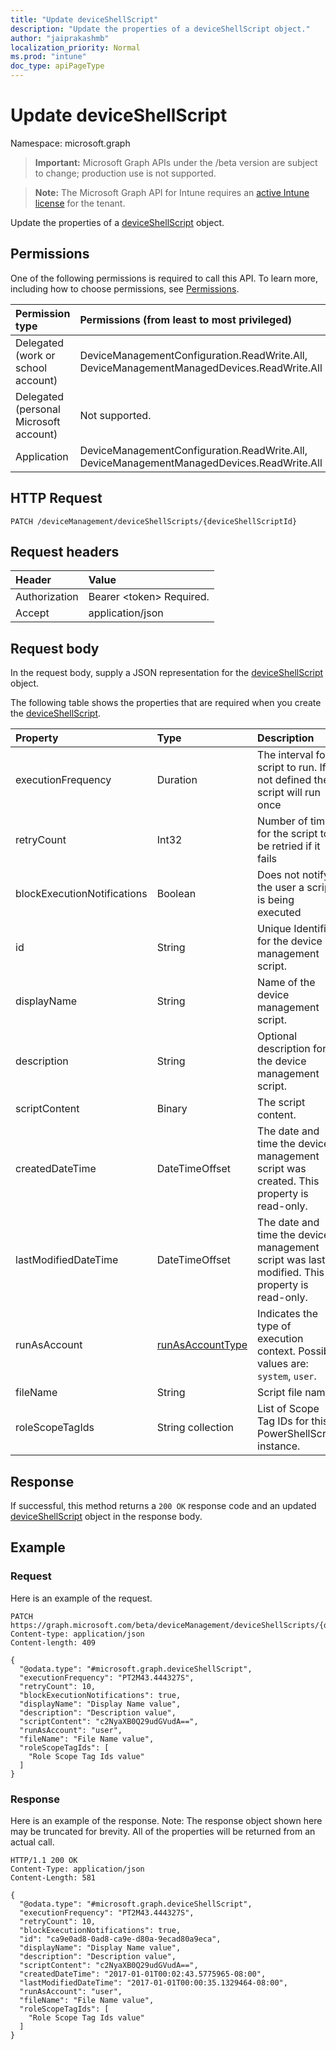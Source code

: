 ```yaml
---
title: "Update deviceShellScript"
description: "Update the properties of a deviceShellScript object."
author: "jaiprakashmb"
localization_priority: Normal
ms.prod: "intune"
doc_type: apiPageType
---
```


# Update deviceShellScript

Namespace: microsoft.graph

> **Important:** Microsoft Graph APIs under the /beta version are subject to change; production use is not supported.

> **Note:** The Microsoft Graph API for Intune requires an [active Intune license](https://go.microsoft.com/fwlink/?linkid=839381) for the tenant.

Update the properties of a [deviceShellScript](../resources/intune-devices-deviceshellscript.md) object.

## Permissions
One of the following permissions is required to call this API. To learn more, including how to choose permissions, see [Permissions](/graph/permissions-reference).

|Permission type|Permissions (from least to most privileged)|
|:---|:---|
|Delegated (work or school account)|DeviceManagementConfiguration.ReadWrite.All, DeviceManagementManagedDevices.ReadWrite.All|
|Delegated (personal Microsoft account)|Not supported.|
|Application|DeviceManagementConfiguration.ReadWrite.All, DeviceManagementManagedDevices.ReadWrite.All|

## HTTP Request
<!-- {
  "blockType": "ignored"
}
-->
``` http
PATCH /deviceManagement/deviceShellScripts/{deviceShellScriptId}
```

## Request headers
|Header|Value|
|:---|:---|
|Authorization|Bearer &lt;token&gt; Required.|
|Accept|application/json|

## Request body
In the request body, supply a JSON representation for the [deviceShellScript](../resources/intune-devices-deviceshellscript.md) object.

The following table shows the properties that are required when you create the [deviceShellScript](../resources/intune-devices-deviceshellscript.md).

|Property|Type|Description|
|:---|:---|:---|
|executionFrequency|Duration|The interval for script to run. If not defined the script will run once|
|retryCount|Int32|Number of times for the script to be retried if it fails|
|blockExecutionNotifications|Boolean|Does not notify the user a script is being executed|
|id|String|Unique Identifier for the device management script.|
|displayName|String|Name of the device management script.|
|description|String|Optional description for the device management script.|
|scriptContent|Binary|The script content.|
|createdDateTime|DateTimeOffset|The date and time the device management script was created. This property is read-only.|
|lastModifiedDateTime|DateTimeOffset|The date and time the device management script was last modified. This property is read-only.|
|runAsAccount|[runAsAccountType](../resources/intune-shared-runasaccounttype.md)|Indicates the type of execution context. Possible values are: `system`, `user`.|
|fileName|String|Script file name.|
|roleScopeTagIds|String collection|List of Scope Tag IDs for this PowerShellScript instance.|



## Response
If successful, this method returns a `200 OK` response code and an updated [deviceShellScript](../resources/intune-devices-deviceshellscript.md) object in the response body.

## Example

### Request
Here is an example of the request.
``` http
PATCH https://graph.microsoft.com/beta/deviceManagement/deviceShellScripts/{deviceShellScriptId}
Content-type: application/json
Content-length: 409

{
  "@odata.type": "#microsoft.graph.deviceShellScript",
  "executionFrequency": "PT2M43.444327S",
  "retryCount": 10,
  "blockExecutionNotifications": true,
  "displayName": "Display Name value",
  "description": "Description value",
  "scriptContent": "c2NyaXB0Q29udGVudA==",
  "runAsAccount": "user",
  "fileName": "File Name value",
  "roleScopeTagIds": [
    "Role Scope Tag Ids value"
  ]
}
```

### Response
Here is an example of the response. Note: The response object shown here may be truncated for brevity. All of the properties will be returned from an actual call.
``` http
HTTP/1.1 200 OK
Content-Type: application/json
Content-Length: 581

{
  "@odata.type": "#microsoft.graph.deviceShellScript",
  "executionFrequency": "PT2M43.444327S",
  "retryCount": 10,
  "blockExecutionNotifications": true,
  "id": "ca9e0ad8-0ad8-ca9e-d80a-9ecad80a9eca",
  "displayName": "Display Name value",
  "description": "Description value",
  "scriptContent": "c2NyaXB0Q29udGVudA==",
  "createdDateTime": "2017-01-01T00:02:43.5775965-08:00",
  "lastModifiedDateTime": "2017-01-01T00:00:35.1329464-08:00",
  "runAsAccount": "user",
  "fileName": "File Name value",
  "roleScopeTagIds": [
    "Role Scope Tag Ids value"
  ]
}
```
